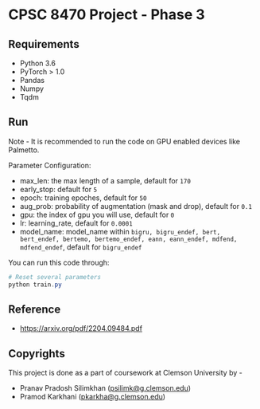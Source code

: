 # CPSC 8470 Project - Phase 3

## Requirements

- Python 3.6
- PyTorch > 1.0
- Pandas
- Numpy
- Tqdm


## Run

Note - It is recommended to run the code on GPU enabled devices like Palmetto. </br>

Parameter Configuration:

- max_len: the max length of a sample, default for `170`
- early_stop: default for `5`
- epoch: training epoches, default for `50`
- aug_prob: probability of augmentation (mask and drop), default for `0.1`
- gpu: the index of gpu you will use, default for `0`
- lr: learning_rate, default for `0.0001`
- model_name: model_name within `bigru, bigru_endef, bert, bert_endef, bertemo, bertemo_endef, eann, eann_endef, mdfend, mdfend_endef`, default for `bigru_endef`

You can run this code through:

```powershell
# Reset several parameters
python train.py
```


## Reference
- https://arxiv.org/pdf/2204.09484.pdf


## Copyrights
This project is done as a part of coursework at Clemson University by -
- Pranav Pradosh Silimkhan (psilimk@g.clemson.edu)
- Pramod Karkhani (pkarkha@g.clemson.edu)
